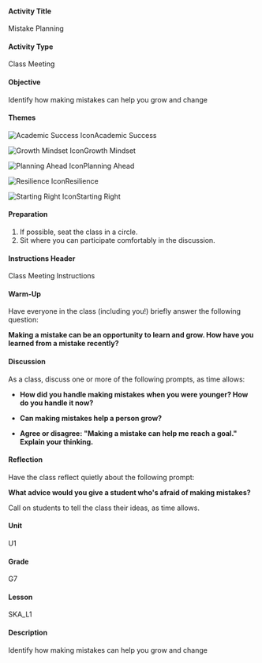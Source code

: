 #### Activity Title
Mistake Planning
#### Activity Type
Class Meeting
#### Objective
Identify how making mistakes can help you grow and change
#### Themes
![Academic Success Icon](http://v5cmservice.secondstep.org/MS3TP_IMAGES/SKILLS/SKILLS_SMALL_IMAGES/academic-success-sm.png)Academic Success
 
![Growth Mindset Icon](http://v5cmservice.secondstep.org/MS3TP_IMAGES/SKILLS/SKILLS_SMALL_IMAGES/growth-mindset-sm.png)Growth Mindset
 
![Planning Ahead Icon](http://v5cmservice.secondstep.org/MS3TP_IMAGES/SKILLS/SKILLS_SMALL_IMAGES/planning-ahead-sm.png)Planning Ahead
 
![Resilience Icon](http://v5cmservice.secondstep.org/MS3TP_IMAGES/SKILLS/SKILLS_SMALL_IMAGES/resilience-sm.png)Resilience
 
![Starting Right Icon](http://v5cmservice.secondstep.org/MS3TP_IMAGES/SKILLS/SKILLS_SMALL_IMAGES/starting-right-sm.png)Starting Right
 

#### Preparation
1. If possible, seat the class in a circle.
2. Sit where you can participate comfortably in the discussion.

#### Instructions Header
Class Meeting Instructions
#### Warm-Up
Have everyone in the class (including you!) briefly answer the following question:

**Making a mistake can be an opportunity to learn and grow. How have you learned from a mistake recently?**
#### Discussion
As a class, discuss one or more of the following prompts, as time allows:


-  **How did you handle making mistakes when you were younger? How do you handle it now?**

-  **Can making mistakes help a person grow?**

-  **Agree or disagree: "Making a mistake can help me reach a goal." Explain your thinking.**
#### Reflection
Have the class reflect quietly about the following prompt:

**What advice would you give a student who's afraid of making mistakes?**

Call on students to tell the class their ideas, as time allows.
#### Unit
U1
#### Grade
G7
#### Lesson
SKA_L1
#### Description
Identify how making mistakes can help you grow and change
